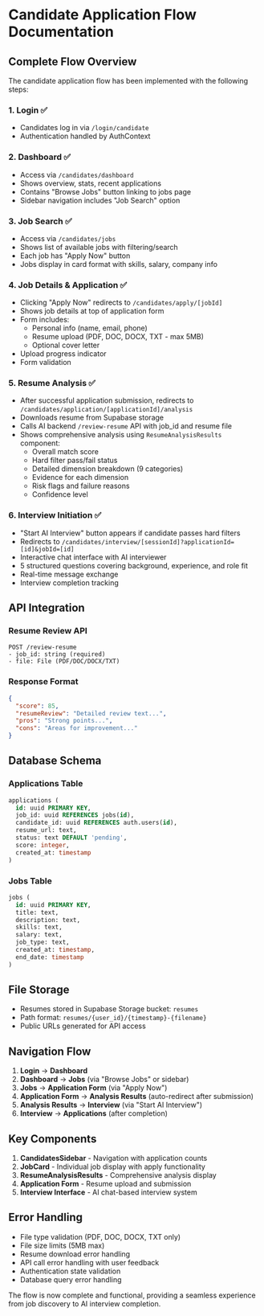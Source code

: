 # Candidate Application Flow Documentation

## Complete Flow Overview

The candidate application flow has been implemented with the following steps:

### 1. **Login** ✅
- Candidates log in via `/login/candidate`
- Authentication handled by AuthContext

### 2. **Dashboard** ✅ 
- Access via `/candidates/dashboard`
- Shows overview, stats, recent applications
- Contains "Browse Jobs" button linking to jobs page
- Sidebar navigation includes "Job Search" option

### 3. **Job Search** ✅
- Access via `/candidates/jobs` 
- Shows list of available jobs with filtering/search
- Each job has "Apply Now" button
- Jobs display in card format with skills, salary, company info

### 4. **Job Details & Application** ✅
- Clicking "Apply Now" redirects to `/candidates/apply/[jobId]`
- Shows job details at top of application form
- Form includes:
  - Personal info (name, email, phone)
  - Resume upload (PDF, DOC, DOCX, TXT - max 5MB)
  - Optional cover letter
- Upload progress indicator
- Form validation

### 5. **Resume Analysis** ✅
- After successful application submission, redirects to `/candidates/application/[applicationId]/analysis`
- Downloads resume from Supabase storage
- Calls AI backend `/review-resume` API with job_id and resume file
- Shows comprehensive analysis using `ResumeAnalysisResults` component:
  - Overall match score
  - Hard filter pass/fail status
  - Detailed dimension breakdown (9 categories)
  - Evidence for each dimension
  - Risk flags and failure reasons
  - Confidence level

### 6. **Interview Initiation** ✅
- "Start AI Interview" button appears if candidate passes hard filters
- Redirects to `/candidates/interview/[sessionId]?applicationId=[id]&jobId=[id]`
- Interactive chat interface with AI interviewer
- 5 structured questions covering background, experience, and role fit
- Real-time message exchange
- Interview completion tracking

## API Integration

### Resume Review API
```
POST /review-resume
- job_id: string (required)
- file: File (PDF/DOC/DOCX/TXT)
```

### Response Format
```json
{
  "score": 85,
  "resumeReview": "Detailed review text...",
  "pros": "Strong points...",
  "cons": "Areas for improvement..."
}
```

## Database Schema

### Applications Table
```sql
applications (
  id: uuid PRIMARY KEY,
  job_id: uuid REFERENCES jobs(id),
  candidate_id: uuid REFERENCES auth.users(id),
  resume_url: text,
  status: text DEFAULT 'pending',
  score: integer,
  created_at: timestamp
)
```

### Jobs Table
```sql
jobs (
  id: uuid PRIMARY KEY,
  title: text,
  description: text,
  skills: text,
  salary: text,
  job_type: text,
  created_at: timestamp,
  end_date: timestamp
)
```

## File Storage

- Resumes stored in Supabase Storage bucket: `resumes`
- Path format: `resumes/{user_id}/{timestamp}-{filename}`
- Public URLs generated for API access

## Navigation Flow

1. **Login** → **Dashboard**
2. **Dashboard** → **Jobs** (via "Browse Jobs" or sidebar)
3. **Jobs** → **Application Form** (via "Apply Now")
4. **Application Form** → **Analysis Results** (auto-redirect after submission)
5. **Analysis Results** → **Interview** (via "Start AI Interview")
6. **Interview** → **Applications** (after completion)

## Key Components

1. **CandidatesSidebar** - Navigation with application counts
2. **JobCard** - Individual job display with apply functionality  
3. **ResumeAnalysisResults** - Comprehensive analysis display
4. **Application Form** - Resume upload and submission
5. **Interview Interface** - AI chat-based interview system

## Error Handling

- File type validation (PDF, DOC, DOCX, TXT only)
- File size limits (5MB max)
- Resume download error handling
- API call error handling with user feedback
- Authentication state validation
- Database query error handling

The flow is now complete and functional, providing a seamless experience from job discovery to AI interview completion.
